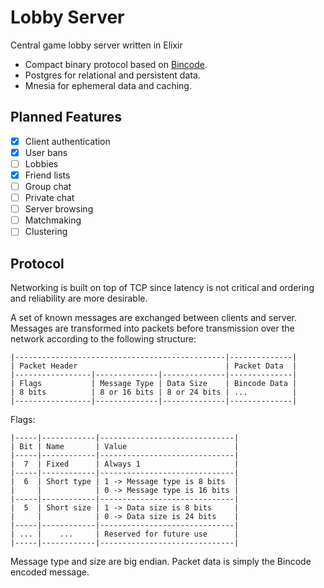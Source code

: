 # Lobby Server

Central game lobby server written in Elixir

* Compact binary protocol based on [Bincode](https://github.com/LeonardBesson/bincode).
* Postgres for relational and persistent data.
* Mnesia for ephemeral data and caching.

## Planned Features

- [x] Client authentication
- [x] User bans
- [ ] Lobbies
- [x] Friend lists
- [ ] Group chat
- [ ] Private chat
- [ ] Server browsing
- [ ] Matchmaking
- [ ] Clustering

## Protocol

Networking is built on top of TCP since latency is not critical and ordering and reliability are more desirable.

A set of known messages are exchanged between clients and server. Messages are transformed into packets before transmission over the network according to the following structure:

```
|-----------------------------------------------|--------------|
| Packet Header                                 | Packet Data  |
|-----------------|--------------|--------------|--------------|
| Flags           | Message Type | Data Size    | Bincode Data |
| 8 bits          | 8 or 16 bits | 8 or 24 bits | ...          |
|-----------------|--------------|--------------|--------------|
```

Flags:
```
|-----|------------|------------------------------|
| Bit | Name       | Value                        |
|-----|------------|------------------------------|
|  7  | Fixed      | Always 1                     |
|-----|------------|------------------------------|
|  6  | Short type | 1 -> Message type is 8 bits  |
|     |            | 0 -> Message type is 16 bits |
|-----|------------|------------------------------|
|  5  | Short size | 1 -> Data size is 8 bits     |
|     |            | 0 -> Data size is 24 bits    |
|-----|------------|------------------------------|
| ... |    ...     | Reserved for future use      |
|-----|------------|------------------------------|
```

Message type and size are big endian.
Packet data is simply the Bincode encoded message.
